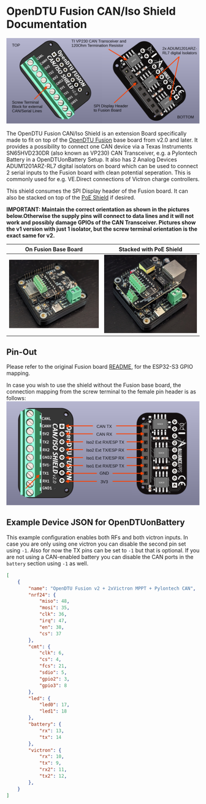 # OpenDTU Fusion CAN/Iso Shield Documentation

![overview_CANIso](pics/overview_CANIso.png)

The OpenDTU Fusion CAN/Iso Shield is an extension Board specifically made to fit on top of the [OpenDTU Fusion](README.md) base board from v2.0 and later.
It provides a possibility to connect one CAN device via a Texas Instruments SN65HVD230DR (also known as VP230) CAN Transceiver, e.g. a Pylontech Battery in a 
OpenDTUonBattery Setup. It also has 2 Analog Devices ADUM1201ARZ-RL7 digital isolators on board which can be used to connect 2 serial inputs to the Fusion board with clean potential seperation. This is commonly used for e.g. VE.Direct connections of Victron charge controllers.

This shield consumes the SPI Display header of the Fusion board. It can also be stacked on top of the [PoE Shield](POE.md) if desired.

**IMPORTANT: Maintain the correct orientation as shown in the pictures below.Otherwise the supply pins will connect to data lines and it will not work and possibly damage GPIOs of the CAN Transceiver. Pictures show the v1 version with just 1 isolator, but the screw terminal orientation is the exact same for v2.**

On Fusion Base Board        | Stacked with PoE Shield
:-------------------------:|:-------------------------:
![orientation_base](pics/orientation_base.png)  |  ![orientation_PoE](pics/orientation_PoE.png)

## Pin-Out

Please refer to the original Fusion board [README](README.md#Pin-mapping-of-the-ESP32-S3-on-OpenDTU-Fusion-v2x), for the ESP32-S3 GPIO mapping.

In case you wish to use the shield without the Fusion base board, the connection mapping from the screw terminal to the female pin header is as follows:
![CanIso_header_map](pics\CANIso_header_map.png)

## Example Device JSON for OpenDTUonBattery

This example configuration enables both RFs and both victron inputs.
In case you are only using one victron you can disable the second pin set using `-1`. Also for now the TX pins can be set to `-1` but that is optional.
If you are not using a CAN-enabled battery you can disable the CAN ports in the `battery` section using `-1` as well.

```json
[
    {
        "name": "OpenDTU Fusion v2 + 2xVictron MPPT + Pylontech CAN",
        "nrf24": {
            "miso": 48,
            "mosi": 35,
            "clk": 36,
            "irq": 47,
            "en": 38,
            "cs": 37
        },
        "cmt": {
            "clk": 6,
            "cs": 4,
            "fcs": 21,
            "sdio": 5,
            "gpio2": 3,
            "gpio3": 8
        },
        "led": {
            "led0": 17,
            "led1": 18
        },
        "battery": {
            "rx": 13,
            "tx": 14
        },
        "victron": {
            "rx": 10,
            "tx": 9,
            "rx2": 11,
            "tx2": 12,
        },
    }
]
```